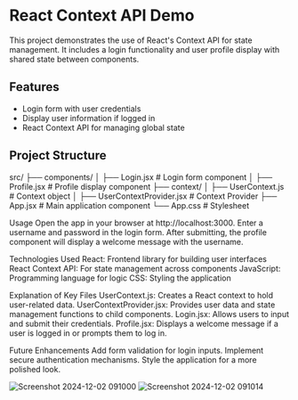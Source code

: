 # React Context API Demo

This project demonstrates the use of React's Context API for state management. It includes a login functionality and user profile display with shared state between components.

## Features

- Login form with user credentials
- Display user information if logged in
- React Context API for managing global state

## Project Structure


src/
├── components/
│   ├── Login.jsx          # Login form component
│   ├── Profile.jsx        # Profile display component
├── context/
│   ├── UserContext.js     # Context object
│   ├── UserContextProvider.jsx # Context Provider
├── App.jsx                # Main application component
└── App.css                # Stylesheet


Usage
Open the app in your browser at http://localhost:3000.
Enter a username and password in the login form.
After submitting, the profile component will display a welcome message with the username.


Technologies Used
React: Frontend library for building user interfaces
React Context API: For state management across components
JavaScript: Programming language for logic
CSS: Styling the application


Explanation of Key Files
UserContext.js: Creates a React context to hold user-related data.
UserContextProvider.jsx: Provides user data and state management functions to child components.
Login.jsx: Allows users to input and submit their credentials.
Profile.jsx: Displays a welcome message if a user is logged in or prompts them to log in.


Future Enhancements
Add form validation for login inputs.
Implement secure authentication mechanisms.
Style the application for a more polished look.


![Screenshot 2024-12-02 091000](https://github.com/user-attachments/assets/034f8c63-0f6f-4a06-bb80-3efeeb037e3b)
![Screenshot 2024-12-02 091014](https://github.com/user-attachments/assets/a856cf69-4296-4aeb-a55f-d231c58e1a94)

